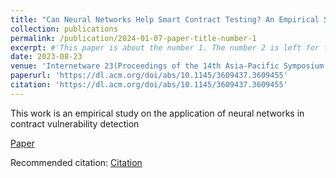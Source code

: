 ```yaml
---
title: "Can Neural Networks Help Smart Contract Testing? An Empirical Study"
collection: publications
permalink: /publication/2024-01-07-paper-title-number-1
excerpt: #'This paper is about the number 1. The number 2 is left for future work.'
date: 2023-08-23
venue: 'Internetware 23(Proceedings of the 14th Asia-Pacific Symposium on Internetware)'
paperurl: 'https://dl.acm.org/doi/abs/10.1145/3609437.3609455'
citation: 'https://dl.acm.org/doi/abs/10.1145/3609437.3609455'
---
```

This work is an empirical study on the application of neural networks in contract vulnerability detection

[Paper](https://dl.acm.org/doi/abs/10.1145/3609437.3609455)


Recommended citation: [Citation](https://dl.acm.org/doi/abs/10.1145/3609437.3609455)